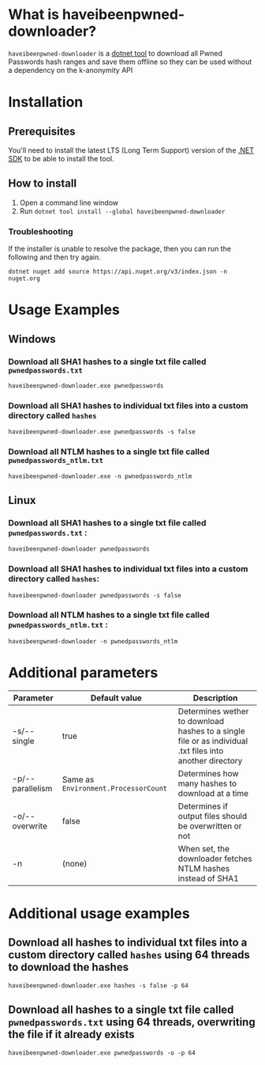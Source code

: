 # What is haveibeenpwned-downloader?
`haveibeenpwned-downloader` is a [dotnet tool](https://docs.microsoft.com/en-us/dotnet/core/tools/global-tools) to download all Pwned Passwords hash ranges and save them offline so they can be used without a dependency on the k-anonymity API

# Installation

## Prerequisites
You'll need to install the latest LTS (Long Term Support) version of the [.NET SDK](https://dotnet.microsoft.com/en-us/download/dotnet/8.0) to be able to install the tool.

## How to install
1. Open a command line window
2. Run `dotnet tool install --global haveibeenpwned-downloader`

### Troubleshooting
If the installer is unable to resolve the package, then you can run the following and then try again.
```
dotnet nuget add source https://api.nuget.org/v3/index.json -n nuget.org
```

# Usage Examples

## **Windows**


### Download all SHA1 hashes to a single txt file called `pwnedpasswords.txt`
`haveibeenpwned-downloader.exe pwnedpasswords`

### Download all SHA1 hashes to individual txt files into a custom directory called `hashes`
`haveibeenpwned-downloader.exe pwnedpasswords -s false`

### Download all NTLM hashes to a single txt file called `pwnedpasswords_ntlm.txt`
`haveibeenpwned-downloader.exe -n pwnedpasswords_ntlm`



## **Linux**


### Download all SHA1 hashes to a single txt file called `pwnedpasswords.txt` :
`haveibeenpwned-downloader pwnedpasswords`

### Download all SHA1 hashes to individual txt files into a custom directory called `hashes`:
`haveibeenpwned-downloader pwnedpasswords -s false`

### Download all NTLM hashes to a single txt file called `pwnedpasswords_ntlm.txt` : 
`haveibeenpwned-downloader -n pwnedpasswords_ntlm`



# Additional parameters

| Parameter   | Default value | Description |
|-------------|---------------|-------------|
| -s/--single | true | Determines wether to download hashes to a single file or as individual .txt files into another directory |
| -p/--parallelism | Same as `Environment.ProcessorCount` | Determines how many hashes to download at a time |
| -o/--overwrite | false | Determines if output files should be overwritten or not |
| -n | (none) | When set, the downloader fetches NTLM hashes instead of SHA1 |

# Additional usage examples
## Download all hashes to individual txt files into a custom directory called `hashes` using 64 threads to download the hashes
`haveibeenpwned-downloader.exe hashes -s false -p 64`
## Download all hashes to a single txt file called `pwnedpasswords.txt` using 64 threads, overwriting the file if it already exists
`haveibeenpwned-downloader.exe pwnedpasswords -o -p 64`
